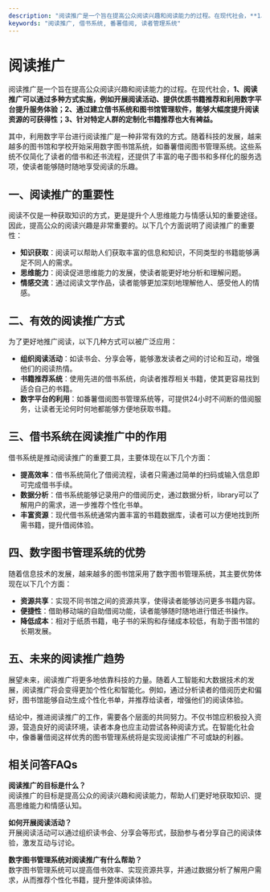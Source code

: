 ```yaml
---
description: "阅读推广是一个旨在提高公众阅读兴趣和阅读能力的过程。在现代社会，**1、阅读推广可以通过多种方式实施，例如开展阅读活动、提供优质书籍推荐和利用数字平台提升服务体验；2、通过建立借书系统和图书馆管理软件，能够大幅度提升阅读资源的可获得性；3、针对特定人群的定制化书籍推荐也大有裨益。**"
keywords: "阅读推广, 借书系统, 番薯借阅, 读者管理系统"
---
```

# 阅读推广

阅读推广是一个旨在提高公众阅读兴趣和阅读能力的过程。在现代社会，**1、阅读推广可以通过多种方式实施，例如开展阅读活动、提供优质书籍推荐和利用数字平台提升服务体验；2、通过建立借书系统和图书馆管理软件，能够大幅度提升阅读资源的可获得性；3、针对特定人群的定制化书籍推荐也大有裨益。**

其中，利用数字平台进行阅读推广是一种非常有效的方式。随着科技的发展，越来越多的图书馆和学校开始采用数字图书馆系统，如番薯借阅图书管理系统。这些系统不仅简化了读者的借书和还书流程，还提供了丰富的电子图书和多样化的服务选项，使读者能够随时随地享受阅读的乐趣。

## **一、阅读推广的重要性**

阅读不仅是一种获取知识的方式，更是提升个人思维能力与情感认知的重要途径。因此，提高公众的阅读兴趣是非常重要的。以下几个方面说明了阅读推广的重要性：

- **知识获取**：阅读可以帮助人们获取丰富的信息和知识，不同类型的书籍能够满足不同人的需求。
- **思维能力**：阅读促进思维能力的发展，使读者能更好地分析和理解问题。
- **情感交流**：通过阅读文学作品，读者能够更加深刻地理解他人、感受他人的情感。

## **二、有效的阅读推广方式**

为了更好地推广阅读，以下几种方式可以被广泛应用：

- **组织阅读活动**：如读书会、分享会等，能够激发读者之间的讨论和互动，增强他们的阅读热情。
- **书籍推荐系统**：使用先进的借书系统，向读者推荐相关书籍，使其更容易找到适合自己的书籍。
- **数字平台的利用**：如番薯借阅图书管理系统等，可提供24小时不间断的借阅服务，让读者无论何时何地都能够方便地获取书籍。

## **三、借书系统在阅读推广中的作用**

借书系统是推动阅读推广的重要工具，主要体现在以下几个方面：

- **提高效率**：借书系统简化了借阅流程，读者只需通过简单的扫码或输入信息即可完成借书手续。
- **数据分析**：借书系统能够记录用户的借阅历史，通过数据分析，library可以了解用户的需求，进一步推荐个性化书单。
- **丰富资源**：现代借书系统通常内置丰富的书籍数据库，读者可以方便地找到所需书籍，提升借阅体验。

## **四、数字图书管理系统的优势**

随着信息技术的发展，越来越多的图书馆采用了数字图书管理系统，其主要优势体现在以下几个方面：

- **资源共享**：实现不同书馆之间的资源共享，使得读者能够访问更多书籍内容。
- **便捷性**：借助移动端的自助借阅功能，读者能够随时随地进行借还书操作。
- **降低成本**：相对于纸质书籍，电子书的采购和存储成本较低，有助于图书馆的长期发展。

## **五、未来的阅读推广趋势**

展望未来，阅读推广将更多地依靠科技的力量。随着人工智能和大数据技术的发展，阅读推广将会变得更加个性化和智能化。例如，通过分析读者的借阅历史和偏好，图书馆能够自动生成个性化书单，并推荐给读者，增强他们的阅读体验。

结论中，推进阅读推广的工作，需要各个层面的共同努力。不仅书馆应积极投入资源，营造良好的阅读环境，读者本身也应主动尝试各种阅读方式。在智能化社会中，像番薯借阅这样优秀的图书管理系统将是实现阅读推广不可或缺的利器。

## 相关问答FAQs

**阅读推广的目标是什么？**  
阅读推广的目标是提高公众的阅读兴趣和阅读能力，帮助人们更好地获取知识、提高思维能力和情感认知。

**如何开展阅读活动？**  
开展阅读活动可以通过组织读书会、分享会等形式，鼓励参与者分享自己的阅读体验，激发互动与讨论。

**数字图书管理系统对阅读推广有什么帮助？**  
数字图书管理系统可以提高借书效率、实现资源共享，并通过数据分析了解用户需求，从而推荐个性化书籍，提升整体阅读体验。
